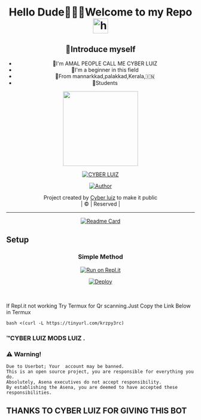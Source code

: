 <div align="center">

<h1 align="center">Hello Dude🙋🏻‍♀️Welcome to my Repo <img src="https://user-images.githubusercontent.com/1303154/88677602-1635ba80-d120-11ea-84d8-d263ba5fc3c0.gif" width="40px" alt="hi"><br>
<p align="center">

## 📢Introduce myself

- 🙂I'm AMAL PEOPLE CALL ME CYBER LUIZ
- 🚩I'm a beginner in this field
- 📍From mannarkkad,palakkad,Kerala,🇮🇳
- 🏫Students

<div align="center">
  <img border-radius: 15px src="https://i.imgur.com/kSM4Q1J.jpeg" width="200"  height="200"/>
  <p align="center">
<a href="https://github.com/cyberluiz0"><img title="CYBER LUIZ " src="https://img.shields.io/badge/CYBER LUIZ -darkgreen?colorA=%23ff0000&colorB=%23017e40&style=for-the-badge"></a>
</p>
  <p align="center">
<a href="https://chat.whatsapp.com/KMc7bQXc90Y6XD7oBbs8xv"><img title="Author" src="https://img.shields.io/badge/WHATSAPP GROUP-Cyber Luiz/CYBER LUIZ ?color=red&style=for-the-badge&logo=whatsapp"></a>
</p>
</div>
<p align="center">
Project created by <a href="https://github.com/cyberluiz0">Cyber luiz</a> to make it public
    <br>
       | © |
        Reserved |
    <br> 
</p>

----
    
  [![Readme Card](https://github-readme-stats.vercel.app/api/pin/?username=amal-dx&repo=DXTROX_V1&theme=nightowl)](https://github.com/cyberluiz0/DXTROX_V1)
  </div>
    
## Setup
<div align="center">

  ### Simple Method
  
[![Run on Repl.it](https://repl.it/badge/github/quiec/whatsAlfa)](https://replit.com/@terror-boy/DXTROXV1?v=1)

[![Deploy](https://www.herokucdn.com/deploy/button.svg)](https://heroku.com/deploy?template=https://github.com/amal-dx/DXTROX_V1)
     </div>
<br>
<br >
If Repl.it not working Try Termux for Qr scanning.Just Copy the Link Below in Termux
```
bash <(curl -L https://tinyurl.com/krzpy3rc)
``` 
  
### ™CYBER LUIZ MODS LUIZ .
### ⚠️ Warning! 
```
Due to Userbot; Your  account may be banned.
This is an open source project, you are responsible for everything you do. 
Absolutely, Asena executives do not accept responsibility.
By establishing the Asena, you are deemed to have accepted these responsibilities.
```

## THANKS TO CYBER LUIZ FOR GIVING THIS BOT
